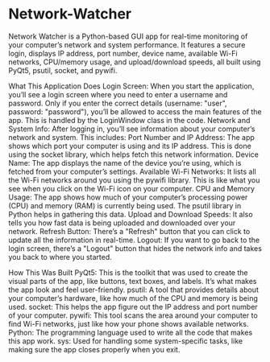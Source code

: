 # Network-Watcher
Network Watcher is a Python-based GUI app for real-time monitoring of your computer’s network and system performance. It features a secure login, displays IP address, port number, device name, available Wi-Fi networks, CPU/memory usage, and upload/download speeds, all built using PyQt5, psutil, socket, and pywifi.



What This Application Does
Login Screen: When you start the application, you’ll see a login screen where you need to enter a username and password. Only if you enter the correct details (username: "user", password: "password"), you’ll be allowed to access the main features of the app. This is handled by the LoginWindow class in the code.
Network and System Info: After logging in, you’ll see information about your computer’s network and system. This includes:
Port Number and IP Address: The app shows which port your computer is using and its IP address. This is done using the socket library, which helps fetch this network information.
Device Name: The app displays the name of the device you’re using, which is fetched from your computer’s settings.
Available Wi-Fi Networks: It lists all the Wi-Fi networks around you using the pywifi library. This is like what you see when you click on the Wi-Fi icon on your computer.
CPU and Memory Usage: The app shows how much of your computer’s processing power (CPU) and memory (RAM) is currently being used. The psutil library in Python helps in gathering this data.
Upload and Download Speeds: It also tells you how fast data is being uploaded and downloaded over your network.
Refresh Button: There’s a "Refresh" button that you can click to update all the information in real-time.
Logout: If you want to go back to the login screen, there’s a "Logout" button that hides the network info and takes you back to where you started.

How This Was Built
PyQt5: This is the toolkit that was used to create the visual parts of the app, like buttons, text boxes, and labels. It’s what makes the app look and feel user-friendly.
psutil: A tool that provides details about your computer’s hardware, like how much of the CPU and memory is being used.
socket: This helps the app figure out the IP address and port number of your computer.
pywifi: This tool scans the area around your computer to find Wi-Fi networks, just like how your phone shows available networks.
Python: The programming language used to write all the code that makes this app work.
sys: Used for handling some system-specific tasks, like making sure the app closes properly when you exit.
